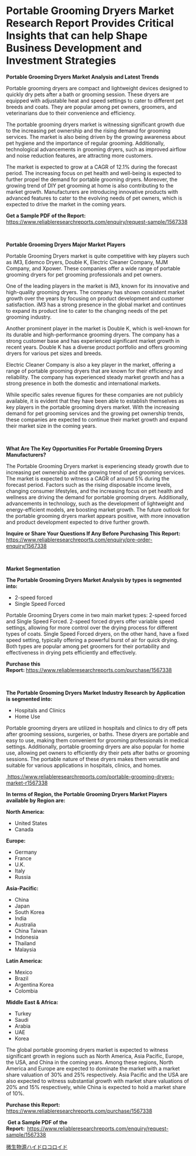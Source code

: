 <p><h1>Portable Grooming Dryers Market Research Report Provides Critical Insights that can help Shape Business Development and Investment Strategies</h1></p><p><strong>Portable Grooming Dryers Market Analysis and Latest Trends</strong></p>
<p><p>Portable grooming dryers are compact and lightweight devices designed to quickly dry pets after a bath or grooming session. These dryers are equipped with adjustable heat and speed settings to cater to different pet breeds and coats. They are popular among pet owners, groomers, and veterinarians due to their convenience and efficiency.</p><p>The portable grooming dryers market is witnessing significant growth due to the increasing pet ownership and the rising demand for grooming services. The market is also being driven by the growing awareness about pet hygiene and the importance of regular grooming. Additionally, technological advancements in grooming dryers, such as improved airflow and noise reduction features, are attracting more customers.</p><p>The market is expected to grow at a CAGR of 12.1% during the forecast period. The increasing focus on pet health and well-being is expected to further propel the demand for portable grooming dryers. Moreover, the growing trend of DIY pet grooming at home is also contributing to the market growth. Manufacturers are introducing innovative products with advanced features to cater to the evolving needs of pet owners, which is expected to drive the market in the coming years.</p></p>
<p><strong>Get a Sample PDF of the Report:&nbsp;</strong> <a href="https://www.reliableresearchreports.com/enquiry/request-sample/1567338">https://www.reliableresearchreports.com/enquiry/request-sample/1567338</a></p>
<p>&nbsp;</p>
<p><strong>Portable Grooming Dryers Major Market Players</strong></p>
<p><p>Portable Grooming Dryers market is quite competitive with key players such as iM3, Edemco Dryers, Double K, Electric Cleaner Company, MJM Company, and Xpower. These companies offer a wide range of portable grooming dryers for pet grooming professionals and pet owners.</p><p>One of the leading players in the market is iM3, known for its innovative and high-quality grooming dryers. The company has shown consistent market growth over the years by focusing on product development and customer satisfaction. iM3 has a strong presence in the global market and continues to expand its product line to cater to the changing needs of the pet grooming industry.</p><p>Another prominent player in the market is Double K, which is well-known for its durable and high-performance grooming dryers. The company has a strong customer base and has experienced significant market growth in recent years. Double K has a diverse product portfolio and offers grooming dryers for various pet sizes and breeds.</p><p>Electric Cleaner Company is also a key player in the market, offering a range of portable grooming dryers that are known for their efficiency and reliability. The company has experienced steady market growth and has a strong presence in both the domestic and international markets.</p><p>While specific sales revenue figures for these companies are not publicly available, it is evident that they have been able to establish themselves as key players in the portable grooming dryers market. With the increasing demand for pet grooming services and the growing pet ownership trends, these companies are expected to continue their market growth and expand their market size in the coming years.</p></p>
<p>&nbsp;</p>
<p><strong>What Are The Key Opportunities For Portable Grooming Dryers Manufacturers?</strong></p>
<p><p>The Portable Grooming Dryers market is experiencing steady growth due to increasing pet ownership and the growing trend of pet grooming services. The market is expected to witness a CAGR of around 5% during the forecast period. Factors such as the rising disposable income levels, changing consumer lifestyles, and the increasing focus on pet health and wellness are driving the demand for portable grooming dryers. Additionally, advancements in technology, such as the development of lightweight and energy-efficient models, are boosting market growth. The future outlook for the portable grooming dryers market appears positive, with more innovation and product development expected to drive further growth.</p></p>
<p><strong>Inquire or Share Your Questions If Any Before Purchasing This Report:</strong> <a href="https://www.reliableresearchreports.com/enquiry/pre-order-enquiry/1567338">https://www.reliableresearchreports.com/enquiry/pre-order-enquiry/1567338</a></p>
<p>&nbsp;</p>
<p><strong>Market Segmentation</strong></p>
<p><strong>The Portable Grooming Dryers Market Analysis by types is segmented into:</strong></p>
<p><ul><li>2-speed forced</li><li>Single Speed Forced</li></ul></p>
<p><p>Portable Grooming Dryers come in two main market types: 2-speed forced and Single Speed Forced. 2-speed forced dryers offer variable speed settings, allowing for more control over the drying process for different types of coats. Single Speed Forced dryers, on the other hand, have a fixed speed setting, typically offering a powerful burst of air for quick drying. Both types are popular among pet groomers for their portability and effectiveness in drying pets efficiently and effectively.</p></p>
<p><strong>Purchase this Report:&nbsp;</strong><a href="https://www.reliableresearchreports.com/purchase/1567338">https://www.reliableresearchreports.com/purchase/1567338</a></p>
<p>&nbsp;</p>
<p><strong>The Portable Grooming Dryers Market Industry Research by Application is segmented into:</strong></p>
<p><ul><li>Hospitals and Clinics</li><li>Home Use</li></ul></p>
<p><p>Portable grooming dryers are utilized in hospitals and clinics to dry off pets after grooming sessions, surgeries, or baths. These dryers are portable and easy to use, making them convenient for grooming professionals in medical settings. Additionally, portable grooming dryers are also popular for home use, allowing pet owners to efficiently dry their pets after baths or grooming sessions. The portable nature of these dryers makes them versatile and suitable for various applications in hospitals, clinics, and homes.</p></p>
<p><a href="https://www.reliableresearchreports.com/portable-grooming-dryers-market-r1567338">&nbsp;https://www.reliableresearchreports.com/portable-grooming-dryers-market-r1567338</a></p>
<p><strong>In terms of Region, the Portable Grooming Dryers Market Players available by Region are:</strong></p>
<p>
    <p> <strong> North America: </strong>
        <ul>
            <li>United States</li>
            <li>Canada</li>
        </ul>
        </p> 
    <p> <strong> Europe: </strong>
        <ul>
            <li>Germany</li>
            <li>France</li>
            <li>U.K.</li>
            <li>Italy</li>
            <li>Russia</li>
        </ul>
        </p> 
    <p> <strong> Asia-Pacific: </strong>
        <ul>
            <li>China</li>
            <li>Japan</li>
            <li>South Korea</li>
            <li>India</li>
            <li>Australia</li>
            <li>China Taiwan</li>
            <li>Indonesia</li>
            <li>Thailand</li>
            <li>Malaysia</li>
        </ul>
        </p> 
    <p> <strong> Latin America: </strong>
        <ul>
            <li>Mexico</li>
            <li>Brazil</li>
            <li>Argentina Korea</li>
            <li>Colombia</li>
        </ul>
        </p> 
    <p> <strong> Middle East & Africa: </strong>
        <ul>
            <li>Turkey</li>
            <li>Saudi</li>
            <li>Arabia</li>
            <li>UAE</li>
            <li>Korea</li>
        </ul>
    </p>
    </p>
<p><p>The global portable grooming dryers market is expected to witness significant growth in regions such as North America, Asia Pacific, Europe, the USA, and China in the coming years. Among these regions, North America and Europe are expected to dominate the market with a market share valuation of 30% and 25% respectively. Asia Pacific and the USA are also expected to witness substantial growth with market share valuations of 20% and 15% respectively, while China is expected to hold a market share of 10%.</p></p>
<p><strong>Purchase this Report: </strong><a href="https://www.reliableresearchreports.com/purchase/1567338">https://www.reliableresearchreports.com/purchase/1567338</a></p>
<p>&nbsp;<strong>Get a Sample PDF of the Report:&nbsp;&nbsp;</strong><a href="https://www.reliableresearchreports.com/enquiry/request-sample/1567338">https://www.reliableresearchreports.com/enquiry/request-sample/1567338</a></p>
<p><strong></strong></p>
<p><p><a href="https://github.com/ihabdkwlxs948/Market-Research-Report-List-3/blob/main/8503596124828.md">微生物源ハイドロコロイド</a></p></p>